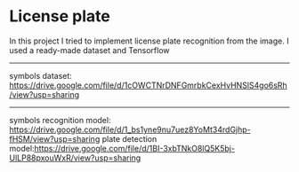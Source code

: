 # License plate
In this project I tried to implement license plate recognition from the image. I used a ready-made dataset and Tensorflow

---------
symbols dataset: https://drive.google.com/file/d/1cOWCTNrDNFGmrbkCexHvHNSlS4go6sRh/view?usp=sharing

-------
symbols recognition model: https://drive.google.com/file/d/1_bs1yne9nu7uez8YoMt34rdGjhp-fHSM/view?usp=sharing
plate detection model:https://drive.google.com/file/d/1BI-3xbTNkO8lQ5K5bj-UlLP88pxouWxR/view?usp=sharing
